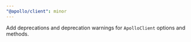 ```yaml
---
"@apollo/client": minor
---
```


Add deprecations and deprecation warnings for `ApolloClient` options and methods.
